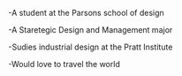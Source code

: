 -A student at the Parsons school of design

-A Staretegic Design and Management major

-Sudies industrial design at the Pratt Institute

-Would love to travel the world
